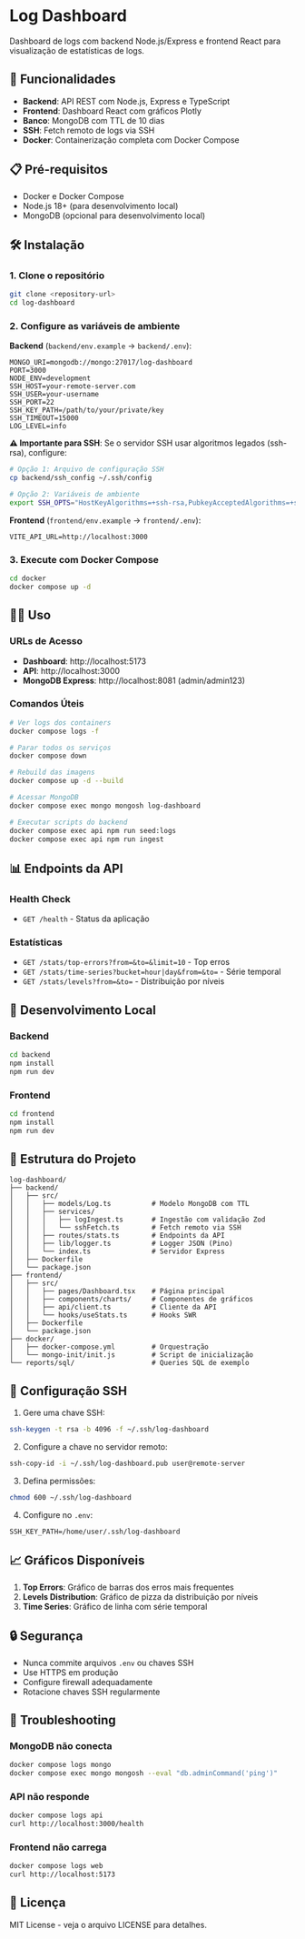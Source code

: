 # Log Dashboard

Dashboard de logs com backend Node.js/Express e frontend React para visualização de estatísticas de logs.

## 🚀 Funcionalidades

- **Backend**: API REST com Node.js, Express e TypeScript
- **Frontend**: Dashboard React com gráficos Plotly
- **Banco**: MongoDB com TTL de 10 dias
- **SSH**: Fetch remoto de logs via SSH
- **Docker**: Containerização completa com Docker Compose

## 📋 Pré-requisitos

- Docker e Docker Compose
- Node.js 18+ (para desenvolvimento local)
- MongoDB (opcional para desenvolvimento local)

## 🛠️ Instalação

### 1. Clone o repositório
```bash
git clone <repository-url>
cd log-dashboard
```

### 2. Configure as variáveis de ambiente

**Backend** (`backend/env.example` → `backend/.env`):
```env
MONGO_URI=mongodb://mongo:27017/log-dashboard
PORT=3000
NODE_ENV=development
SSH_HOST=your-remote-server.com
SSH_USER=your-username
SSH_PORT=22
SSH_KEY_PATH=/path/to/your/private/key
SSH_TIMEOUT=15000
LOG_LEVEL=info
```

**⚠️ Importante para SSH**: Se o servidor SSH usar algoritmos legados (ssh-rsa), configure:
```bash
# Opção 1: Arquivo de configuração SSH
cp backend/ssh_config ~/.ssh/config

# Opção 2: Variáveis de ambiente
export SSH_OPTS="HostKeyAlgorithms=+ssh-rsa,PubkeyAcceptedAlgorithms=+ssh-rsa"
```

**Frontend** (`frontend/env.example` → `frontend/.env`):
```env
VITE_API_URL=http://localhost:3000
```

### 3. Execute com Docker Compose
```bash
cd docker
docker compose up -d
```

## 🏃‍♂️ Uso

### URLs de Acesso
- **Dashboard**: http://localhost:5173
- **API**: http://localhost:3000
- **MongoDB Express**: http://localhost:8081 (admin/admin123)

### Comandos Úteis

```bash
# Ver logs dos containers
docker compose logs -f

# Parar todos os serviços
docker compose down

# Rebuild das imagens
docker compose up -d --build

# Acessar MongoDB
docker compose exec mongo mongosh log-dashboard

# Executar scripts do backend
docker compose exec api npm run seed:logs
docker compose exec api npm run ingest
```

## 📊 Endpoints da API

### Health Check
- `GET /health` - Status da aplicação

### Estatísticas
- `GET /stats/top-errors?from=&to=&limit=10` - Top erros
- `GET /stats/time-series?bucket=hour|day&from=&to=` - Série temporal
- `GET /stats/levels?from=&to=` - Distribuição por níveis

## 🧪 Desenvolvimento Local

### Backend
```bash
cd backend
npm install
npm run dev
```

### Frontend
```bash
cd frontend
npm install
npm run dev
```

## 📁 Estrutura do Projeto

```
log-dashboard/
├── backend/
│   ├── src/
│   │   ├── models/Log.ts          # Modelo MongoDB com TTL
│   │   ├── services/
│   │   │   ├── logIngest.ts       # Ingestão com validação Zod
│   │   │   └── sshFetch.ts        # Fetch remoto via SSH
│   │   ├── routes/stats.ts        # Endpoints da API
│   │   ├── lib/logger.ts          # Logger JSON (Pino)
│   │   └── index.ts               # Servidor Express
│   ├── Dockerfile
│   └── package.json
├── frontend/
│   ├── src/
│   │   ├── pages/Dashboard.tsx    # Página principal
│   │   ├── components/charts/     # Componentes de gráficos
│   │   ├── api/client.ts          # Cliente da API
│   │   └── hooks/useStats.ts      # Hooks SWR
│   ├── Dockerfile
│   └── package.json
├── docker/
│   ├── docker-compose.yml         # Orquestração
│   └── mongo-init/init.js         # Script de inicialização
└── reports/sql/                   # Queries SQL de exemplo
```

## 🔧 Configuração SSH

1. Gere uma chave SSH:
```bash
ssh-keygen -t rsa -b 4096 -f ~/.ssh/log-dashboard
```

2. Configure a chave no servidor remoto:
```bash
ssh-copy-id -i ~/.ssh/log-dashboard.pub user@remote-server
```

3. Defina permissões:
```bash
chmod 600 ~/.ssh/log-dashboard
```

4. Configure no `.env`:
```env
SSH_KEY_PATH=/home/user/.ssh/log-dashboard
```

## 📈 Gráficos Disponíveis

1. **Top Errors**: Gráfico de barras dos erros mais frequentes
2. **Levels Distribution**: Gráfico de pizza da distribuição por níveis
3. **Time Series**: Gráfico de linha com série temporal

## 🔒 Segurança

- Nunca commite arquivos `.env` ou chaves SSH
- Use HTTPS em produção
- Configure firewall adequadamente
- Rotacione chaves SSH regularmente

## 🐛 Troubleshooting

### MongoDB não conecta
```bash
docker compose logs mongo
docker compose exec mongo mongosh --eval "db.adminCommand('ping')"
```

### API não responde
```bash
docker compose logs api
curl http://localhost:3000/health
```

### Frontend não carrega
```bash
docker compose logs web
curl http://localhost:5173
```

## 📝 Licença

MIT License - veja o arquivo LICENSE para detalhes.
